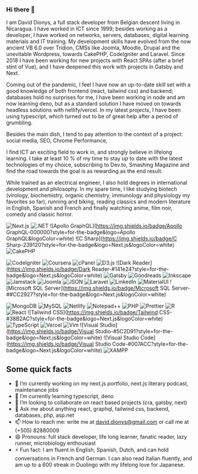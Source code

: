 ### Hi there 👋
<!--
**daviddionys/daviddionys** is a ✨ _special_ ✨ repository because its `README.md` (this file) appears on your GitHub profile.

Here are some ideas to get you started:
-->
I am David Dionys, a full stack developer from Belgian descent living in Nicaragua.  I have worked in ICT since 1999; besides working as a developer, I have worked on networks, servers, databases, digital learning materials and IT training.  My development skills have evolved from the now ancient VB 6.0 over Tridion, CMSs like Joomla, Moodle, Drupal and the unevitable Wordpress, towards CakePHP, CodeIgniter and Laravel.  Since 2018 I have been working for new projects with React SPAs (after a brief stint of Vue), and I have deepened this work with projects in Gatsby and Next.  

Coming out of the pandemic, I feel I have now an up-to-date skill set with a good knowledge of both frontend (react, tailwind css) and backend; databases hold no surprises for me, I have been working in node and am now learning deno, but as a standard solution I have moved on towards headless solutions with netlify/vercel. In my latest projects, I have been using typescript, which turned out to be of great help after a period of grumbling.

Besides the main dish, I tend to pay attention to the context of a project: social media, SEO, Chrome Performance, 

I find ICT an exciting field to work in, and strongly believe in lifelong learning.  I take at least 10 % of my time to stay up to date with the latest technologies of my choice, subscribing to Dev.to, Smashing Magazine and find the road towards the goal is as rewarding as the end result.  

While trained as an electrical engineer, I also hold degrees in international development and philosophy.  In my spare time, I like studying biotech (virology, biochemistry, organic chemistry, immunology and physiology my favorites so far), running and biking, reading classics and modern literature in English, Spanish and French and finally watching anime, film noir, comedy and classic horror.

![Next.js](https://img.shields.io/badge/Next.js-000000?style=for-the-badge&logo=Next.js&logoColor=white)
![.NET](https://img.shields.io/badge/.NET-512db4?style=for-the-badge&logo=.NET&logoColor=white)
![Apollo GraphQL](https://img.shields.io/badge/Apollo GraphQL-000000?style=for-the-badge&logo=Apollo GraphQL&logoColor=white)
![C Sharp](https://img.shields.io/badge/C Sharp-239120?style=for-the-badge&logo=Next.js&logoColor=white)
![CakePHP](https://img.shields.io/badge/CakePHP-#D33C43?style=for-the-badge&logo=Next.js&logoColor=white)

![CodeIgniter](https://img.shields.io/badge/CodeIgniter-#EF4223?style=for-the-badge&logo=Next.js&logoColor=white)
![Coursera](https://img.shields.io/badge/Coursera-#0056D2?style=for-the-badge&logo=Next.js&logoColor=white)
![cPanel](https://img.shields.io/badge/cPanel-#FF6C2C?style=for-the-badge&logo=Next.js&logoColor=white)
![D3.js](https://img.shields.io/badge/D3.js-##F9A03C?style=for-the-badge&logo=Next.js&logoColor=white)
![Dark Reader](https://img.shields.io/badge/Dark Reader-#141e24?style=for-the-badge&logo=Next.js&logoColor=white)
![Gatsby](https://img.shields.io/badge/Gatsby#663399?style=for-the-badge&logo=Next.js&logoColor=white)
![Goodreads](https://img.shields.io/badge/Goodreads-#372213?style=for-the-badge&logo=Next.js&logoColor=white)
![Inkscape](https://img.shields.io/badge/Inkscape-#000000?style=for-the-badge&logo=Next.js&logoColor=white)
![Jamstack](https://img.shields.io/badge/Jamstack-#F0047F?style=for-the-badge&logo=Next.js&logoColor=white)
![Joomla](https://img.shields.io/badge/Joomla-#5091CD?style=for-the-badge&logo=Next.js&logoColor=white)
![JSON](https://img.shields.io/badge/JSON-#000000?style=for-the-badge&logo=Next.js&logoColor=white)
![Laravel](https://img.shields.io/badge/Laravel-#FF2D20?style=for-the-badge&logo=Next.js&logoColor=white)
![LinkedIn](https://img.shields.io/badge/LinkedIn-#0A66C2?style=for-the-badge&logo=Next.js&logoColor=white)
![MaterialUI](https://img.shields.io/badge/MaterialUI-#0081CB?style=for-the-badge&logo=Next.js&logoColor=white)
![Microsoft SQL Server](https://img.shields.io/badge/Microsoft SQL Server-##CC2927?style=for-the-badge&logo=Next.js&logoColor=white)

![MongoDB](https://img.shields.io/badge/MongoDB-#47A248?style=for-the-badge&logo=Next.js&logoColor=white)
![MySQL](https://img.shields.io/badge/MySQL-#4479A1?style=for-the-badge&logo=Next.js&logoColor=white)
![Netlify](https://img.shields.io/badge/Netlify-#00C7B7?style=for-the-badge&logo=Next.js&logoColor=white)
![Notepad++](https://img.shields.io/badge/Notepad++-#00C7B7?style=for-the-badge&logo=Next.js&logoColor=white)
![PHP](https://img.shields.io/badge/PHP-#777BB4?style=for-the-badge&logo=Next.js&logoColor=white)
![Prettier](https://img.shields.io/badge/Prettier-#F7B93E?style=for-the-badge&logo=Next.js&logoColor=white)
![R](https://img.shields.io/badge/R-#276DC3?style=for-the-badge&logo=Next.js&logoColor=white)
![React](https://img.shields.io/badge/React-#61DAFB?style=for-the-badge&logo=Next.js&logoColor=white)
![Tailwind CSS](https://img.shields.io/badge/Tailwind CSS-#38B2AC?style=for-the-badge&logo=Next.js&logoColor=white)
![TypeScript](https://img.shields.io/badge/Typescript-#3178C6?style=for-the-badge&logo=Next.js&logoColor=white)
![Vercel](https://img.shields.io/badge/Vercel-#000000?style=for-the-badge&logo=Next.js&logoColor=white)
![Vim](https://img.shields.io/badge/Vim-#019733?style=for-the-badge&logo=Next.js&logoColor=white)
![Visual Studio](https://img.shields.io/badge/Visual Studio-#5C2D91?style=for-the-badge&logo=Next.js&logoColor=white)
![Visual Studio Code](https://img.shields.io/badge/Visual Studio Code-#007ACC?style=for-the-badge&logo=Next.js&logoColor=white)
![XAMPP](https://img.shields.io/badge/XAMPP-#FB7A24?style=for-the-badge&logo=Next.js&logoColor=white)

## Some quick facts

- 🔭 I’m currently working on my next.js portfolio, next.js literary podcast, maintenance jobs
- 🌱 I’m currently learning typescript, deno
- 👯 I’m looking to collaborate on react based projects (cra, gatsby, next)
- 💬 Ask me about anything react, graphql, tailwind css, backend, databases, php, asp.net
- 📫 How to reach me: write me at david.dionys@gmail.com or call me at (+505) 82880009
- 😄 Pronouns: full stack developer, life long learner, fanatic reader, lazy runner, microbiology enthousiast
- ⚡ Fun fact: I am fluent in English, Spanish, Dutch, and can hold conversations in French and German.  I can also read Italian fluently, and am up to a 600 streak in Duolingo with my lifelong love for Japanese.
